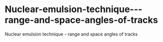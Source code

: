 # Nuclear-emulsion-technique---range-and-space-angles-of-tracks
Nuclear emulsion technique - range and space angles of tracks
